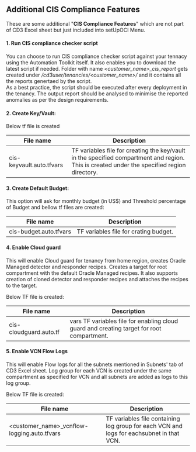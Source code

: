 
## Additional CIS Compliance Features

These are some additional "**CIS Compliance Features**" which are not part of CD3 Excel sheet but just included into setUpOCI Menu.

#### **1. Run CIS compliance checker script**

You can choose to run CIS compliance checker script against your tennacy using the Automation Toolkit itself. It also enables you to download the latest script if needed. Folder with name _<customer\_name>\_cis\_report_ gets created under _/cd3user/tenancies/<customer\_name>/_ and it contains all the reports genertaed by the script.
<br>As a best practice, the script should be executed after every deployment in the tenancy. The output report should be analysed to minimise the reported anomalies as per the design requirements.

#### **2. Create Key/Vault:**

Below tf file is created
    
| File name | Description|
|---|---|
|cis-keyvault.auto.tfvars |TF variables file for creating the key/vault in the specified compartment and region. This is created under the specified region directory.|


#### **3. Create Default Budget:**

This option will ask for monthly budget (in US$) and Threshold percentage of Budget and bellow tf files are created:

| File name | Description|
|---|---|
|cis-budget.auto.tfvars |TF variables file for crating budget.|

#### **4. Enable Cloud guard**

This will enable Cloud guard for tenancy from home region, creates Oracle Managed detector and responder recipes. Creates a target for root compartment with the default Oracle Managed recipes. It also supports creation of cloned detector and responder recipes and attaches the recipes to the target.

Below TF file is created:

| File name | Description|
|---|---|
|cis-cloudguard.auto.tf |vars TF variables file for enabling cloud guard and creating target for root compartment. |

#### **5. Enable VCN Flow Logs**

This will enable Flow logs for all the subnets mentioned in Subnets' tab of CD3 Excel sheet. Log group for each VCN is created under the same compartment as specified for VCN and all subnets are added as logs to this log group.

Below TF file is created:

| File name | Description|
|---|---|
|<customer_name>_vcnflow-logging.auto.tfvars |TF variables file containing log group for each VCN and logs for eachsubnet in that VCN.|
